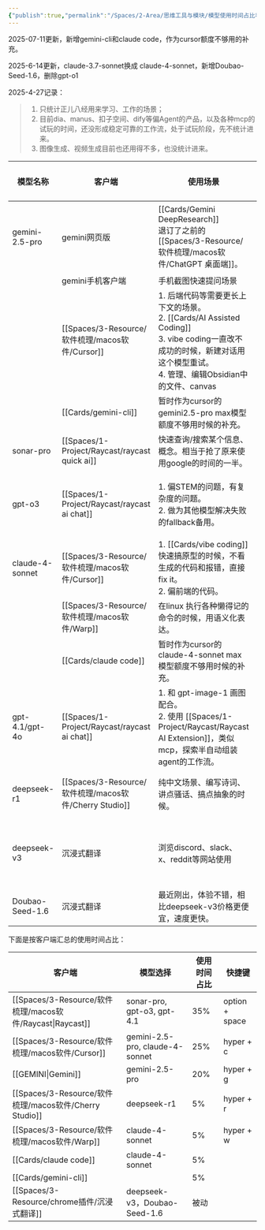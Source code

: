 ```yaml
---
{"publish":true,"permalink":"/Spaces/2-Area/思维工具与模块/模型使用时间占比毛估估-每月更新.md","created":"2025-04-27","modified":"2025-07-11","published":true,"tags":["todo/持续迭代"],"cssclasses":""}
---
```



2025-07-11更新，新增gemini-cli和claude code，作为cursor额度不够用的补充。

2025-6-14更新，claude-3.7-sonnet换成 claude-4-sonnet，新增Doubao-Seed-1.6，删除gpt-o1

2025-4-27记录：

> 1. 只统计正儿八经用来学习、工作的场景；
> 2. 目前dia、manus、扣子空间、dify等偏Agent的产品，以及各种mcp的试玩的时间，还没形成稳定可靠的工作流，处于试玩阶段，先不统计进来。
> 3. 图像生成、视频生成目前也还用得不多，也没统计进来。

| 模型名称            | 客户端                  | 使用场景                                                                                                                    | 使用时间占比  | 相关笔记                                                                   |
| --------------- | -------------------- | ----------------------------------------------------------------------------------------------------------------------- | ------- | ---------------------------------------------------------------------- |
| gemini-2.5-pro  | gemini网页版<br>        | [[Cards/Gemini DeepResearch]]<br>退订了之前的[[Spaces/3-Resource/软件梳理/macos软件/ChatGPT 桌面端]]。                                                                       | 10%     | [[Spaces/1-Project/入门到精通 ChatGPT和LLM 应用及原理/gemini chatgpt grok perplexity 提供的 deepresearch效果对比]]                |
|                 | gemini手机客户端          | 手机截图快速提问场景                                                                                                              | 10%     |                                                                        |
|                 | [[Spaces/3-Resource/软件梳理/macos软件/Cursor]]           | 1. 后端代码等需要更长上下文的场景。<br>2. [[Cards/AI Assisted Coding]]<br>3. vibe coding一直改不成功的时候，新建对话用这个模型重试。<br>4. 管理、编辑Obsidian中的文件、canvas | 20%     |                                                                        |
|                 | [[Cards/gemini-cli]]       | 暂时作为cursor的gemini2.5-pro max模型额度不够用时候的补充。                                                                               | 5%      |                                                                        |
| sonar-pro       | [[Spaces/1-Project/Raycast/raycast quick ai]] | 快速查询/搜索某个信息、概念。相当于抢了原来使用google的时间的一半。                                                                                   | 15%     | [[Spaces/3-Resource/软件梳理/安卓软件/perplexity.ai]]                                                      |
| gpt-o3          | [[Spaces/1-Project/Raycast/raycast ai chat]]  | 1. 偏STEM的问题，有复杂度的问题。<br>2. 做为其他模型解决失败的fallback备用。                                                                       | 15%     | raycast 使用[[Spaces/1-Project/Raycast/raycast ai chat\|send x to ai chat]]，让ai成为ocr翻译一样，原生习惯的存在。 |
| claude-4-sonnet | [[Spaces/3-Resource/软件梳理/macos软件/Cursor]]           | 1. [[Cards/vibe coding]]快速搞原型的时候，不看生成的代码和报错，直接fix it。<br>2. 偏前端的代码。                                                           | 10%     |                                                                        |
|                 | [[Spaces/3-Resource/软件梳理/macos软件/Warp]]             | 在linux 执行各种懒得记的命令的时候，用语义化表达。                                                                                            | 5%      | [[Cards/warp 全自动执行的一些命令记录]]                                                  |
|                 | [[Cards/claude code]]      | 暂时作为cursor的claude-4-sonnet max模型额度不够用时候的补充。                                                                             | 5%      | [[Cards/claude code 第三方中转站]]                                                 |
| gpt-4.1/gpt-4o  | [[Spaces/1-Project/Raycast/raycast ai chat]]  | 1. 和 gpt-image-1 画图配合。<br>2. 使用 [[Spaces/1-Project/Raycast/Raycast AI Extension]]，类似mcp，探索半自动组装agent的工作流。                                        | 5%      | [[Cards/vibe browsing]]                                                      |
| deepseek-r1     | [[Spaces/3-Resource/软件梳理/macos软件/Cherry Studio]]    | 纯中文场景、编写诗词、讲点骚话、搞点抽象的时候。                                                                                                | 5%      | [[Cards/chatwise、 cherry studio、lobechat 套壳客户端使用对比记录]]                       |
| deepseek-v3     | 沉浸式翻译                | 浏览discord、slack、x、reddit等网站使用                                                                                           | 0% 被动使用 | [[Sources/CuboxSync/分享一个我的翻译提示词，配合沉浸式翻译爽的飞起！ - 开发调优 - LINUX DO-2025-03-27]]              |
| Doubao-Seed-1.6 | 沉浸式翻译                | 最近刚出，体验不错，相比deepseek-v3价格更便宜，速度更快。                                                                                      | 0% 被动使用 |                                                                        |

下面是按客户端汇总的使用时间占比：

| 客户端                                                 | 模型选择                            | 使用时间占比 | 快捷键            |
| --------------------------------------------------- | ------------------------------- | ------ | -------------- |
| [[Spaces/3-Resource/软件梳理/macos软件/Raycast\|Raycast]] | sonar-pro, gpt-o3, gpt-4.1      | 35%    | option + space |
| [[Spaces/3-Resource/软件梳理/macos软件/Cursor]]                                          | gemini-2.5-pro, claude-4-sonnet | 25%    | hyper + c      |
| [[GEMINI\|Gemini]]                                  | gemini-2.5-pro                  | 20%    | hyper + g      |
| [[Spaces/3-Resource/软件梳理/macos软件/Cherry Studio]]                                   | deepseek-r1                     | 5%     | hyper + r      |
| [[Spaces/3-Resource/软件梳理/macos软件/Warp]]                                            | claude-4-sonnet                 | 5%     | hyper + w      |
| [[Cards/claude code]]                                     | claude-4-sonnet                 | 5%     |                |
| [[Cards/gemini-cli]]                                      |                                 | 5%     |                |
| [[Spaces/3-Resource/chrome插件/沉浸式翻译]]                                           | deepseek-v3，Doubao-Seed-1.6     | 被动     |                |

